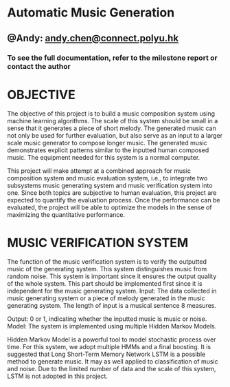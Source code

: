 # Automatic Music Generation
## @Andy: andy.chen@connect.polyu.hk
### To see the full documentation, refer to the milestone report or contact the author

# OBJECTIVE

  The objective of this project is to build a music composition system using machine learning algorithms. The scale of this system should be small in a sense that it generates a piece of short melody. The generated music can not only be used for further evaluation, but also serve as an input to a larger scale music generator to compose longer music. The generated music demonstrates explicit patterns similar to the inputted human composed music. The equipment needed for this system is a normal computer.
   
  This project will make attempt at a combined approach for music composition system and music evaluation system, i.e., to integrate two subsystems music generating system and music verification system into one. Since both topics are subjective to human evaluation, this project are expected to quantify the evaluation process. Once the performance can be evaluated, the project will be able to optimize the models in the sense of maximizing the quantitative performance.
    
# MUSIC VERIFICATION SYSTEM

  The function of the music verification system is to verify the outputted music of the generating system. This system distinguishes music from random noise. This system is important since it ensures the output quality of the whole system. This part should be implemented first since it is independent for the music generating system. Input: The data collected in music generating system or a piece of melody generated in the music generating system. The length of input is a musical sentence 8 measures.

Output: 0 or 1, indicating whether the inputted music is music or noise.
Model: The system is implemented using multiple Hidden Markov Models.
 
  Hidden Markov Model is a powerful tool to model stochastic process over time. For this system, we adopt multiple HMMs and a final boosting. It is suggested that Long Short-Term Memory Network LSTM is a possible method to generate music. It may as well applied to classification of music and noise. Due to the limited number of data and the scale of this system, LSTM is not adopted in this project.
